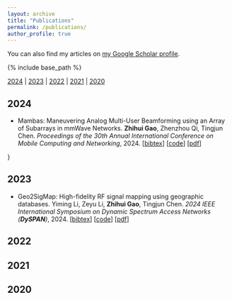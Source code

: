 ```yaml
---
layout: archive
title: "Publications"
permalink: /publications/
author_profile: true
---
```


You can also find my articles on
<a href="https://scholar.google.com/citations?hl=en&user=aDDBPo8AAAAJ">my Google Scholar profile</a>.

{% include base_path %}

[2024](#year2024) | [2023](#year2023) | [2022](#year2022) | [2021](#year2021) | [2020](#year2020)


## <a name="year2024"></a> 2024
* Mambas: Maneuvering Analog Multi-User Beamforming using an Array of Subarrays in mmWave Networks.
  **Zhihui Gao**, Zhenzhou Qi, Tingjun Chen.
  <i>Proceedings of the 30th Annual International Conference on Mobile Computing and Networking</i>, 2024.
  [<a href="javascript:void(0)" onclick="(function(target, id) { if ($('#' + id).css('display') == 'block') { $('#' + id).hide('fast'); $(target).text('bibtex') } else { $('#' + id).show('fast'); $(target).text('bibtex▲') } })(this, 'bibtex-Gao2024');">bibtex</a>]
  [[code](https://github.com/functions-lab/MAMBAS-MobiCom2024)]
  [[pdf](https://dl.acm.org/doi/pdf/10.1145/3636534.3649390)]
  <!-- [[publisher](https://dl.acm.org/doi/10.1145/3636534.3649390)] -->
  <div id="bibtex-Gao2024" style="display:none">
  <pre>@inproceedings{Gao2024,
  author     = {Gao, Zhihui and Qi, Zhenzhou and Chen, Tingjun},
  booktitle  = {Proceedings of the 30th Annual International Conference on Mobile Computing and Networking},
  title      = {Mambas: Maneuvering Analog Multi-User Beamforming using an Array of Subarrays in mmWave Networks},
  year       = {2024},
  month      = may,
  pages      = {694--708},
  publisher  = {ACM},
  series     = {ACM MobiCom ’24},
  volume     = {38},
  doi        = {10.1145/3636534.3649390},
}</pre>
  </div>


## <a name="year2023"></a> 2023
* Geo2SigMap: High-fidelity RF signal mapping using geographic databases.
  Yiming Li, Zeyu Li, **Zhihui Gao**, Tingjun Chen.
  <i>2024 IEEE International Symposium on Dynamic Spectrum Access Networks (**DySPAN**)</i>, 2024.
  [<a href="javascript:void(0)" onclick="(function(target, id) { if ($('#' + id).css('display') == 'block') { $('#' + id).hide('fast'); $(target).text('bibtex') } else { $('#' + id).show('fast'); $(target).text('bibtex▲') } })(this, 'bibtex-Li2023');">bibtex</a>]
  [[code](https://github.com/functions-lab/geo2sigmap)]
  [[pdf](https://arxiv.org/pdf/2312.14303)]
  <div id="bibtex-Li2023" style="display:none">
  <pre>
  @article{Li2023,
  author    = {Li, Yiming and Li, Zeyu and Gao, Zhihui and Chen, Tingjun},
  title     = { {Geo2SigMap}: High-Fidelity {RF} Signal Mapping Using Geographic Databases},
  year      = {2023},
  doi       = {10.48550/ARXIV.2312.14303},
  publisher = {arXiv},
  }
  </pre>
  </div>



## <a name="year2022"></a> 2022

## <a name="year2021"></a> 2021

## <a name="year2020"></a> 2020
